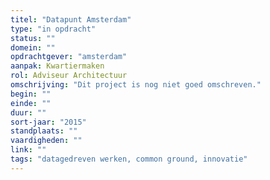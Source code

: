 ```yaml
---
titel: "Datapunt Amsterdam"
type: "in opdracht"
status: ""
domein: ""
opdrachtgever: "amsterdam"
aanpak: Kwartiermaken
rol: Adviseur Architectuur
omschrijving: "Dit project is nog niet goed omschreven."
begin: ""
einde: ""
duur: ""
sort-jaar: "2015"
standplaats: ""
vaardigheden: ""
link: ""
tags: "datagedreven werken, common ground, innovatie"
---
```

